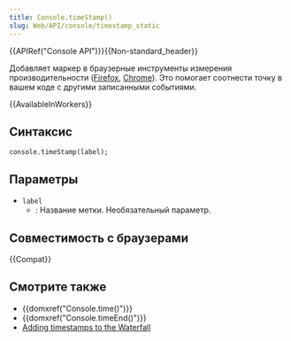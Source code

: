 ```yaml
---
title: Console.timeStamp()
slug: Web/API/console/timestamp_static
---
```


{{APIRef("Console API")}}{{Non-standard_header}}

Добавляет маркер в браузерные инструменты измерения производительности ([Firefox](https://profiler.firefox.com/docs/#/), [Chrome](https://developer.chrome.com/docs/devtools/performance/reference)). Это помогает соотнести точку в вашем коде с другими записанными событиями.

{{AvailableInWorkers}}

## Синтаксис

```
console.timeStamp(label);
```

## Параметры

- `label`
  - : Название метки. Необязательный параметр.

## Совместимость с браузерами

{{Compat}}

## Смотрите также

- {{domxref("Console.time()")}}
- {{domxref("Console.timeEnd()")}}
- [Adding timestamps to the Waterfall](/ru/docs/Tools/Performance/Waterfall#Timestamp_markers)

